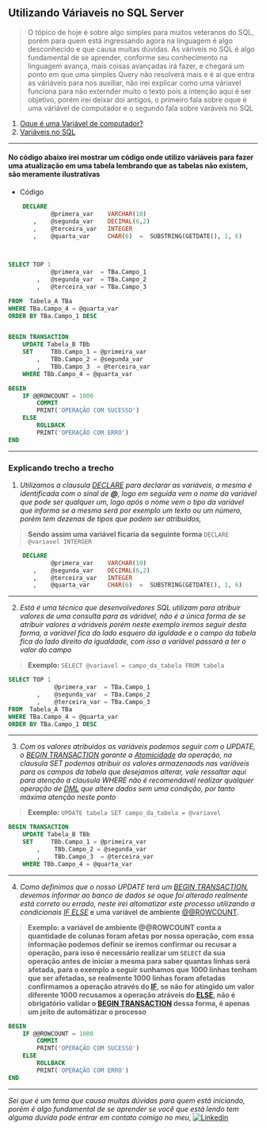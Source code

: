 ## Utilizando Váriaveis no SQL Server

> O tópico de hoje é sobre algo simples para muitos veteranos do SQL, porém para quem está ingressando agora na linguagem é algo desconhecido e que causa muitas dúvidas. As váriveis no SQL é algo fundamental de se aprender, conforme seu conhecimento na linguagem avança, mais coisas avançadas irá fazer, e chegará um ponto em que uma simples Query não resolverá mais e é ai que entra as váriáveis para nos auxiliar, não irei explicar como uma váriavel funciona para não externder muito o texto pois a intenção aqui é ser objetivo, porém irei deixar doi antigos, o primeiro fala sobre oque é uma váriável de computador e o segundo fala sobre varáveis no SQL

1. [Oque é uma Variável de computador?](https://vaiprogramar.com/o-que-sao-variaveis-em-programacao-passo-a-passo-com-exemplos/)
2. [Variáveis no SQL](https://docs.microsoft.com/pt-br/sql/t-sql/language-elements/variables-transact-sql?view=sql-server-ver16)

-----

 #### No código abaixo irei mostrar um código onde utilizo váriáveis para fazer uma atualização em uma tabela lembrando que as tabelas não existem, são meramente ilustrativas 
 
 - Código 
 
~~~sql
    DECLARE
			@primera_var	VARCHAR(10)
       ,	@segunda_var	DECIMAL(6,2)
       ,    @terceira_var	INTEGER
       ,    @quarta_var		CHAR(6)  =  SUBSTRING(GETDATE(), 1, 6)

                       

SELECT TOP 1
            @primera_var  = TBa.Campo_1
		,	@segunda_var  = TBa.Campo_2
        ,	@terceira_var = TBa.Campo_3

FROM  Tabela_A TBa
WHERE TBa.Campo_4 = @quarta_var
ORDER BY TBa.Campo_1 DESC


BEGIN TRANSACTION
	UPDATE Tabela_B TBb
    SET     TBb.Campo_1 = @primeira_var
		,	TBb.Campo_2 = @segunda_var
		,	TBb.Campo_3  = @terceira_var
    WHERE TBb.Campo_4 = @quarta_var

BEGIN
	IF @@ROWCOUNT = 1000
		COMMIT
        PRINT('OPERAÇÃO COM SUCESSO')
    ELSE
        ROLLBACK
        PRINT('OPERAÇÃO COM ERRO')
END
~~~
----
### Explicando trecho a trecho

1. *Utilizamos a clausula [DECLARE](https://docs.microsoft.com/pt-br/sql/t-sql/language-elements/declare-local-variable-transact-sql?view=sql-server-ver16) para declarar as variáveis, a mesma é identificada com o sinal de **@**, logo em seguida vem o nome da variável que pode ser qualquer um, logo após o nome vem o tipo da variável que informa se a mesma será por exemplo um texto ou um número, porém tem dezenas de tipos que podem ser atribuidos,*
> **Sendo assim uma variável ficaria da seguinte forma** `DECLARE @variavel INTERGER` 
 
~~~sql
    DECLARE
			@primera_var	VARCHAR(10)
       ,	@segunda_var	DECIMAL(6,2)
       ,    @terceira_var	INTEGER
       ,    @quarta_var		CHAR(6)  =  SUBSTRING(GETDATE(), 1, 6)
~~~
----

2. *Está é uma técnica que desenvolvedores SQL utilizam para atribuir valores de uma consulta para as váriável, não é a única forma de se atribuir valores a váriáveis porém neste exemplo iremos seguir desta forma, a variável fica do lado esquero da iguldade e o campo da tabela fica do lado direito da igualdade, com isso a variável passará a ter o valor do campo* 
> **Exemplo:** `SELECT @variavel = campo_da_tabela FROM tabela`
~~~sql
SELECT TOP 1
             @primera_var  = TBa.Campo_1
        ,    @segunda_var  = TBa.Campo_2
        ,    @terceira_var = TBa.Campo_3
FROM  Tabela_A TBa
WHERE TBa.Campo_4 = @quarta_var
ORDER BY TBa.Campo_1 DESC
~~~
----

3. *Com os valores atribuidos as variáveis podemos seguir com o UPDATE, o [BEGIN TRANSACTION](https://docs.microsoft.com/pt-br/sql/t-sql/language-elements/begin-transaction-transact-sql?view=sql-server-ver16) garante a [Atomicidade](https://altieripereira.wordpress.com/2015/07/16/sql-server-acidatomicidade-consistencia-isolamento-e-disponibilidade/) da operação, na clausula SET podemos atribuir os valores armazenaods nas variáveis para os campos da tabela que desejamos alterar, vale ressaltar aqui para atenção a clausula WHERE não é recomendavél realizar qualquer operação de [DML](https://www.thomazrossito.com.br/comandos-dml-ddl-dcl-tcl-sql-server/) que altere dados sem uma condição, por tanto máxima atenção neste ponto*
> **Exemplo:** `UPDATE tabela SET campo_da_tabela = @variavel`
~~~sql
BEGIN TRANSACTION
    UPDATE Tabela_B TBb
    SET     TBb.Campo_1 = @primeira_var
        ,    TBb.Campo_2 = @segunda_var
        ,    TBb.Campo_3  = @terceira_var
    WHERE TBb.Campo_4 = @quarta_var
~~~
---
4. *Como definimos que o nosso UPDATE terá um [BEGIN TRANSACTION](https://docs.microsoft.com/pt-br/sql/t-sql/language-elements/begin-transaction-transact-sql?view=sql-server-ver16), devemos informar ao banco de dados se oque foi alterado realmente está correto ou errado, neste irei altomatizar este processo utilizando a condicionais [IF ELSE](https://docs.microsoft.com/pt-br/sql/t-sql/language-elements/if-else-transact-sql?view=sql-server-ver16)* e uma variável de ambiente [@@ROWCOUNT](https://docs.microsoft.com/pt-br/sql/t-sql/functions/rowcount-transact-sql?view=sql-server-ver16).
> **Exemplo: a variável de ambiente @@ROWCOUNT conta a quantidade de colunas foram afetas por nossa operação, com essa informação podemos definir se iremos confirmar ou recusar a operação, para isso é necessário realizar um `SELECT` da sua operação antes de iniciar a mesma para saber quantas linhas será afetada, para o exemplo a seguir sunhamos que 1000 linhas tenham que ser afetadas, se realmente 1000 linhas foram afetadas confirmamos a operação através do [IF](https://docs.microsoft.com/pt-br/sql/t-sql/language-elements/if-else-transact-sql?view=sql-server-ver16), se não for atingido um valor diferente 1000 recusamos a operação atráveis do [ELSE](https://docs.microsoft.com/pt-br/sql/t-sql/language-elements/if-else-transact-sql?view=sql-server-ver16), não é obrigatório validar o [BEGIN TRANSACTION](https://docs.microsoft.com/pt-br/sql/t-sql/language-elements/begin-transaction-transact-sql?view=sql-server-ver16) dessa forma, é apenas um jeito de automátizar o processo**
~~~sql
BEGIN
    IF @@ROWCOUNT = 1000
        COMMIT
        PRINT('OPERAÇÃO COM SUCESSO')
    ELSE
        ROLLBACK
        PRINT('OPERAÇÃO COM ERRO')
END
~~~
----

*Sei que é um tema que causa muitas dúvidas para quem está iniciando, porém é algo fundamental de se aprender se você que está lendo tem alguma duvida pode entrar em contato comigo no meu*, [![Linkedin](https://img.shields.io/badge/LinkedIn-0077B5?style=for-the-badge&logo=linkedin&logoColor=white)](https://www.linkedin.com/in/emerson-santos-9358041b7/)